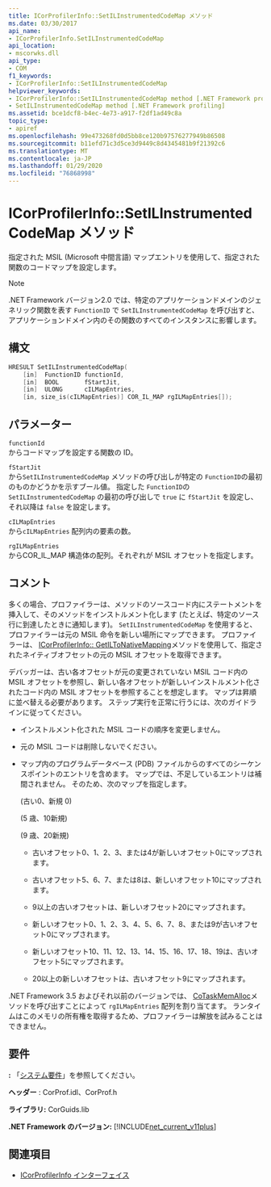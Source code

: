 ```yaml
---
title: ICorProfilerInfo::SetILInstrumentedCodeMap メソッド
ms.date: 03/30/2017
api_name:
- ICorProfilerInfo.SetILInstrumentedCodeMap
api_location:
- mscorwks.dll
api_type:
- COM
f1_keywords:
- ICorProfilerInfo::SetILInstrumentedCodeMap
helpviewer_keywords:
- ICorProfilerInfo::SetILInstrumentedCodeMap method [.NET Framework profiling]
- SetILInstrumentedCodeMap method [.NET Framework profiling]
ms.assetid: bce1dcf8-b4ec-4e73-a917-f2df1ad49c8a
topic_type:
- apiref
ms.openlocfilehash: 99e473268fd0d5bb8ce120b97576277949b86508
ms.sourcegitcommit: b11efd71c3d5ce3d9449c8d4345481b9f21392c6
ms.translationtype: MT
ms.contentlocale: ja-JP
ms.lasthandoff: 01/29/2020
ms.locfileid: "76868998"
---
```

# <a name="icorprofilerinfosetilinstrumentedcodemap-method"></a>ICorProfilerInfo::SetILInstrumentedCodeMap メソッド

指定された MSIL (Microsoft 中間言語) マップエントリを使用して、指定された関数のコードマップを設定します。

> [!NOTE]
> .NET Framework バージョン2.0 では、特定のアプリケーションドメインのジェネリック関数を表す `FunctionID` で `SetILInstrumentedCodeMap` を呼び出すと、アプリケーションドメイン内のその関数のすべてのインスタンスに影響します。

## <a name="syntax"></a>構文

```cpp
HRESULT SetILInstrumentedCodeMap(
    [in]  FunctionID functionId,
    [in]  BOOL       fStartJit,
    [in]  ULONG      cILMapEntries,
    [in, size_is(cILMapEntries)] COR_IL_MAP rgILMapEntries[]);
```

## <a name="parameters"></a>パラメーター

`functionId`\
からコードマップを設定する関数の ID。

`fStartJit`\
から`SetILInstrumentedCodeMap` メソッドの呼び出しが特定の `FunctionID`の最初のものかどうかを示すブール値。 指定した `FunctionID`の `SetILInstrumentedCodeMap` の最初の呼び出しで `true` に `fStartJit` を設定し、それ以降は `false` を設定します。

`cILMapEntries`\
から`cILMapEntries` 配列内の要素の数。

`rgILMapEntries`\
からCOR_IL_MAP 構造体の配列。それぞれが MSIL オフセットを指定します。

## <a name="remarks"></a>コメント

多くの場合、プロファイラーは、メソッドのソースコード内にステートメントを挿入して、そのメソッドをインストルメント化します (たとえば、特定のソース行に到達したときに通知します)。 `SetILInstrumentedCodeMap` を使用すると、プロファイラーは元の MSIL 命令を新しい場所にマップできます。 プロファイラーは、 [ICorProfilerInfo:: GetILToNativeMapping](icorprofilerinfo-getiltonativemapping-method.md)メソッドを使用して、指定されたネイティブオフセットの元の MSIL オフセットを取得できます。

デバッガーは、古い各オフセットが元の変更されていない MSIL コード内の MSIL オフセットを参照し、新しい各オフセットが新しいインストルメント化されたコード内の MSIL オフセットを参照することを想定します。 マップは昇順に並べ替える必要があります。 ステップ実行を正常に行うには、次のガイドラインに従ってください。

- インストルメント化された MSIL コードの順序を変更しません。

- 元の MSIL コードは削除しないでください。

- マップ内のプログラムデータベース (PDB) ファイルからのすべてのシーケンスポイントのエントリを含めます。 マップでは、不足しているエントリは補間されません。 そのため、次のマップを指定します。

  (古い0、新規 0)

  (5 歳、10新規)

  (9 歳、20新規)

  - 古いオフセット0、1、2、3、または4が新しいオフセット0にマップされます。

  - 古いオフセット5、6、7、または8は、新しいオフセット10にマップされます。

  - 9以上の古いオフセットは、新しいオフセット20にマップされます。

  - 新しいオフセット0、1、2、3、4、5、6、7、8、または9が古いオフセット0にマップされます。

  - 新しいオフセット10、11、12、13、14、15、16、17、18、19は、古いオフセット5にマップされます。

  - 20以上の新しいオフセットは、古いオフセット9にマップされます。

.NET Framework 3.5 およびそれ以前のバージョンでは、 [CoTaskMemAlloc](/windows/desktop/api/combaseapi/nf-combaseapi-cotaskmemalloc)メソッドを呼び出すことによって `rgILMapEntries` 配列を割り当てます。 ランタイムはこのメモリの所有権を取得するため、プロファイラーは解放を試みることはできません。

## <a name="requirements"></a>要件

**:** 「[システム要件](../../../../docs/framework/get-started/system-requirements.md)」を参照してください。

**ヘッダー** : CorProf.idl、CorProf.h

**ライブラリ:** CorGuids.lib

**.NET Framework のバージョン:** [!INCLUDE[net_current_v11plus](../../../../includes/net-current-v11plus-md.md)]

## <a name="see-also"></a>関連項目

- [ICorProfilerInfo インターフェイス](icorprofilerinfo-interface.md)
